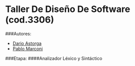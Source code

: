 Taller De Diseño De Software (cod.3306)
=======================================

###Autores: 
* [Dario Astorga](https://github.com/dastorga) 
* [Pablo Marconi](https://github.com/pmarconi) 

###Etapa: 
####Analizador Léxico y Sintáctico
